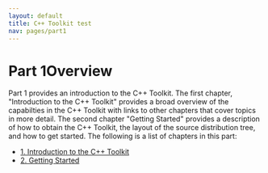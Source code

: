 ```yaml
---
layout: default
title: C++ Toolkit test
nav: pages/part1
---
```


<span class="label">Part 1</span>Overview
=========================================

Part 1 provides an introduction to the C++ Toolkit. The first chapter, "Introduction to the C++ Toolkit" provides a broad overview of the capabilties in the C++ Toolkit with links to other chapters that cover topics in more detail. The second chapter "Getting Started" provides a description of how to obtain the C++ Toolkit, the layout of the source distribution tree, and how to get started. The following is a list of chapters in this part:

-   [1. Introduction to the C++ Toolkit](ch_intro.html)
-   [2. Getting Started](ch_start.html)


